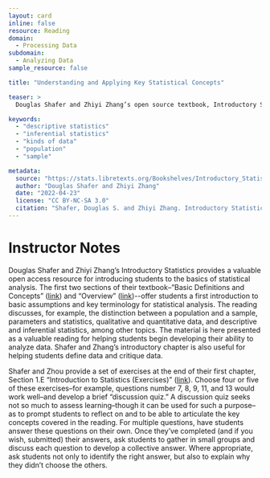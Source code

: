 ```yaml
---
layout: card
inline: false
resource: Reading
domain:
  - Processing Data
subdomain:
  - Analyzing Data
sample_resource: false

title: "Understanding and Applying Key Statistical Concepts"

teaser: >
  Douglas Shafer and Zhiyi Zhang’s open source textbook, Introductory Statistics, provides in its opening chapter a basic introduction to some of the key concepts and terms that form the basis of statistical analysis.  The resource provides an opportunity for students to begin developing a basic understanding of how statisticians view the world and produce knowledge about the world.

keywords:
  - "descriptive statistics"
  - "inferential statistics"
  - "kinds of data"
  - "population"
  - "sample"

metadata:
  source: "https://stats.libretexts.org/Bookshelves/Introductory_Statistics/Introductory_Statistics_(Shafer_and_Zhang)/01%3A_Introduction_to_Statistics"
  author: "Douglas Shafer and Zhiyi Zhang"
  date: "2022-04-23"
  license: "CC BY-NC-SA 3.0"
  citation: "Shafer, Douglas S. and Zhiyi Zhang. Introductory Statistics.  Statistics LibreTexts, 2022. Statistics Libre Texts, stats.libretexts.org/Bookshelves/Introductory_Statistics/Introductory_Statistics_(Shafer_and_Zhang)."
---
```

# Instructor Notes

Douglas Shafer and Zhiyi Zhang’s Introductory Statistics provides a valuable open access resource for introducing students to the basics of statistical analysis.  The first two sections of their textbook–”Basic Definitions and Concepts” ([link]([url](https://stats.libretexts.org/Bookshelves/Introductory_Statistics/Introductory_Statistics_(Shafer_and_Zhang)/01%3A_Introduction_to_Statistics/1.01%3A_Basic_Definitions_and_Concepts))) and “Overview” ([link]([url](https://stats.libretexts.org/Bookshelves/Introductory_Statistics/Introductory_Statistics_(Shafer_and_Zhang)/01%3A_Introduction_to_Statistics/1.02%3A_Overview)))--offer students a first introduction to basic assumptions and key terminology for statistical analysis.  The reading discusses, for example, the distinction between a population and a sample, parameters and statistics, qualitative and quantitative data, and descriptive and inferential statistics, among other topics.  The material is here presented as a valuable reading for helping students begin developing their ability to analyze data.  Shafer and Zhang’s introductory chapter is also useful for helping students define data and critique data. 

Shafer and Zhou provide a set of exercises at the end of their first chapter, Section 1.E “Introduction to Statistics (Exercises)” ([link]([url](https://stats.libretexts.org/Bookshelves/Introductory_Statistics/Introductory_Statistics_(Shafer_and_Zhang)/01%3A_Introduction_to_Statistics/1.E%3A_Introduction_to_Statistics_(Exercises)))).  Choose four or five of these exercises–for example, questions number 7, 8, 9, 11, and 13 would work well–and develop a brief “discussion quiz.”  A discussion quiz seeks not so much to assess learning–though it can be used for such a purpose–as to prompt students to reflect on and to be able to articulate the key concepts covered in the reading.  For multiple questions, have students answer these questions on their own.  Once they’ve completed (and if you wish, submitted) their answers, ask students to gather in small groups and discuss each question to develop a collective answer.  Where appropriate, ask students not only to identify the right answer, but also to explain why they didn’t choose the others.

